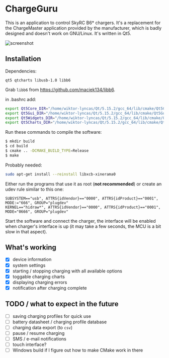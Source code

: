 ChargeGuru
=====
This is an application to control SkyRC B6* chargers. It's a replacement for the ChargeMaster application
provided by the manufacturer, which is badly designed and doesn't work on GNU/Linux. It's written in Qt5.

![screenshot](https://i.imgur.com/SSo5eYT.png)

Installation
------------
Dependencies:
```
qt5 qtcharts libusb-1.0 libb6
```

Grab `libb6` from https://github.com/maciek134/libb6.

in .bashrc add:
```bash
export Qt5Core_DIR="/home/wiktor-lyncas/Qt/5.15.2/gcc_64/lib/cmake/Qt5Core/"
export Qt5Gui_DIR="/home/wiktor-lyncas/Qt/5.15.2/gcc_64/lib/cmake/Qt5Gui/"
export Qt5Widgets_DIR="/home/wiktor-lyncas/Qt/5.15.2/gcc_64/lib/cmake/Qt5Widgets/"
export Qt5Charts_DIR="/home/wiktor-lyncas/Qt/5.15.2/gcc_64/lib/cmake/Qt5Charts/"
```

Run these commands to compile the software:
```bash
$ mkdir build
$ cd build
$ cmake .. -DCMAKE_BUILD_TYPE=Release
$ make
```

Probably needed:
```bash 
sudo apt-get install --reinstall libxcb-xinerama0
```

Either run the programs that use it as root (**not recommended**) or create an udev rule similar to this one:
```udev
SUBSYSTEM=="usb", ATTRS{idVendor}=="0000", ATTRS{idProduct}=="0001", MODE:="666", GROUP="plugdev"
KERNEL=="hidraw*", ATTRS{idVendor}=="0000", ATTRS{idProduct}=="0001", MODE="0666", GROUP="plugdev"
```

Start the software and connect the charger, the interface will be enabled when charger's interface is up (it may take a few seconds, the MCU is a bit slow in that aspect).

What's working
--------------
- [x] device information
- [x] system settings
- [x] starting / stopping charging with all available options
- [x] toggable charging charts
- [x] displaying charging errors
- [x] notification after charging complete

TODO / what to expect in the future
-----------------------------------
- [ ] saving charging profiles for quick use
- [ ] battery datasheet / charging profile database
- [ ] charging data export (to `csv`)
- [ ] pause / resume charging
- [ ] SMS / e-mail notifications
- [ ] touch interface?
- [ ] Windows build if I figure out how to make CMake work in there
